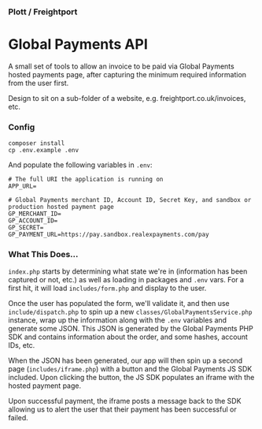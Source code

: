### Plott / Freightport
# Global Payments API

A small set of tools to allow an invoice to be paid via Global Payments hosted payments page, after capturing the minimum required information from the user first.

Design to sit on a sub-folder of a website, e.g. freightport.co.uk/invoices, etc.

### Config

```
composer install
cp .env.example .env
```

And populate the following variables in `.env`:

```
# The full URI the application is running on
APP_URL=

# Global Payments merchant ID, Account ID, Secret Key, and sandbox or production hosted payment page
GP_MERCHANT_ID=
GP_ACCOUNT_ID=
GP_SECRET=
GP_PAYMENT_URL=https://pay.sandbox.realexpayments.com/pay
```

### What This Does...

`index.php` starts by determining what state we're in (information has been captured or not, etc.) as well as loading in packages and `.env` vars. For a first hit, it will load `includes/form.php` and display to the user.

Once the user has populated the form, we'll validate it, and then use `include/dispatch.php` to spin up a new `classes/GlobalPaymentsService.php` instance, wrap up the information along with the `.env` variables and generate some JSON. This JSON is generated by the Global Payments PHP SDK and contains information about the order, and some hashes, account IDs, etc.

When the JSON has been generated, our app will then spin up a second page (`includes/iframe.php`) with a button and the Global Payments JS SDK included. Upon clicking the button, the JS SDK populates an iframe with the hosted payment page.

Upon successful payment, the iframe posts a message back to the SDK allowing us to alert the user that their payment has been successful or failed.